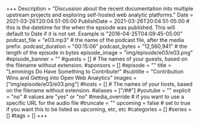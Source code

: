+++
Description = "Discussion about the recent documentation into multiple upstream projects and exploring self-hosted web analytic platforms."
Date = 2021-03-26T20:04:51-05:00
PublishDate = 2021-03-26T20:04:51-05:00 # this is the datetime for the when the epsiode was published. This will default to Date if it is not set. Example is "2016-04-25T04:09:45-05:00"
podcast_file = "e03.mp3" # the name of the podcast file, after the media prefix.
podcast_duration = "00:15:06"
podcast_bytes = "12,560,941" # the length of the episode in bytes
episode_image = "img/episode/e03/e03.png"
#episode_banner = ""
#guests = [] # The names of your guests, based on the filename without extension.
#sponsors = []
#episode = ""
title = "Lemmings Do Have Something to Contribute!"
#subtitle = "Contribution Wins and Getting into Open Web Analytics"
images = ["img/episode/e03/e03.png"]
#hosts = [] # The names of your hosts, based on the filename without extension.
#aliases = ["/##"]
#youtube = ""
explicit = "no" # values are "yes" or "no"
#media_override # if you want to use a specific URL for the audio file
#truncate = ""
upcoming = false # set to true if you want this to be listed as upcoming, etc, etc
#categories = []
#series = []
#tags = []
+++
